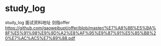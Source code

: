 # study_log
study_log
面试资料地址
剑指offer
https://github.com/gaoweibupt/offer/blob/master/%E7%A8%8B%E5%BA%8F%E5%91%98%E9%9D%A2%E8%AF%95%E9%87%91%E5%85%B8%20%E7%AC%AC5%E7%89%88.pdf

